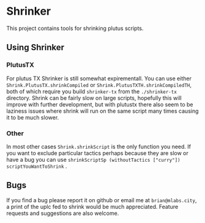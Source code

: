# Shrinker
This project contains tools for shrinking plutus scripts.

## Using Shrinker

### PlutusTX

For plutus TX Shrinker is still somewhat expirementall. You can use either `Shrink.PlutusTX.shrinkCompiled` or `Shrink.PlutusTXTH.shrinkCompiledTH`, both of which require you build `shrinker-tx` from the `./shrinker-tx` directory. Shrink can be fairly slow on large scripts, hopefully this will improve with further development, but with plutustx there also seem to be laziness issues where shrink will run on the same script many times causing it to be much slower.

### Other

In most other cases `Shrink.shrinkScript` is the only function you need. If you want to exclude particular tactics perhaps because they are slow or have a bug you can use `shrinkScriptSp (withoutTactics ["curry"]) scriptYouWantToShrink` . 

## Bugs

If you find a bug please report it on github or email me at `brian@mlabs.city`, a print of the uplc fed to shrink would be much appreciated. Feature requests and suggestions are also welcome. 
